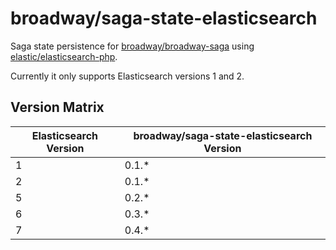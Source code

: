 # broadway/saga-state-elasticsearch

Saga state persistence for [broadway/broadway-saga](https://github.com/broadway/broadway-saga) using [elastic/elasticsearch-php](https://github.com/elastic/elasticsearch-php).

Currently it only supports Elasticsearch versions 1 and 2.

## Version Matrix

| Elasticsearch Version | broadway/saga-state-elasticsearch Version|
| --------------------- | ---------------------------------------- |
| 1                     | 0.1.*                                    |
| 2                     | 0.1.*                                    |
| 5                     | 0.2.*                                    |
| 6                     | 0.3.*                                    |
| 7                     | 0.4.*                                    |
